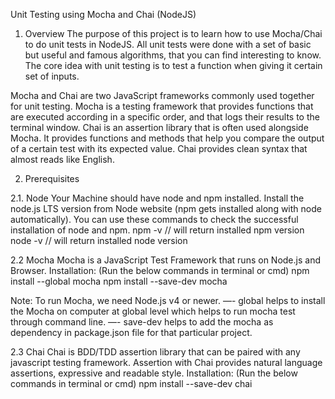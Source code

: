 Unit Testing using Mocha and Chai (NodeJS)
 1. Overview
The purpose of this project is to learn how to use Mocha/Chai to do unit tests in NodeJS. All unit tests were done with a set of basic but useful and famous algorithms, that you can find interesting to know. The core idea with unit testing is to test a function when giving it certain set of inputs.

Mocha and Chai are two JavaScript frameworks commonly used together for unit testing. Mocha is a testing framework that provides functions that are executed according in a specific order, and that logs their results to the terminal window. Chai is an assertion library that is often used alongside Mocha. It provides functions and methods that help you compare the output of a certain test with its expected value. Chai provides clean syntax that almost reads like English.

 2. Prerequisites

 2.1. Node
Your Machine should have node and npm installed. Install the node.js LTS version from Node website (npm gets installed along with node automatically).
You can use these commands to check the successful installation of node and npm.
npm -v // will return installed npm version
node -v // will return installed node version

 2.2 Mocha
Mocha is a JavaScript Test Framework that runs on Node.js and Browser.
Installation: (Run the below commands in terminal or cmd)
npm install --global mocha
npm install --save-dev mocha

Note: To run Mocha, we need Node.js v4 or newer.
—- global helps to install the Mocha on computer at global level which helps to run mocha test through command line.
—- save-dev helps to add the mocha as dependency in package.json file for that particular project.

 2.3 Chai
Chai is BDD/TDD assertion library that can be paired with any javascript testing framework.
Assertion with Chai provides natural language assertions, expressive and readable style.
Installation: (Run the below commands in terminal or cmd)
npm install --save-dev chai